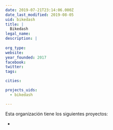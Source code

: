```yaml
---
date: 2019-07-21T23:14:06.000Z
date_last_modified: 2019-08-05
uid: bikedash
title: |
  Bikedash
legal_name: 
description: |
  
org_type: 
website: 
year_founded: 2017
facebook: 
twitter: 
tags:

cities: 

projects_uids:
  - bikedash

---
```


Esta organización tiene los siguientes proyectos:

- [](/proyectos/bikedash)
